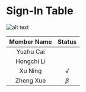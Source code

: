# Sign-In Table

![alt text](https://github.com/xuning28/FDA_project_group_XN/raw/master/img/sign_in.jpeg)

| **Member Name** |   **Status**   |
|:---------------:|:--------------:|
| Yuzhu Cai       |                |
| Hongchi Li      |                |
| Xu Ning         |       √        |
| Zheng Xue       |   $\beta$      |
